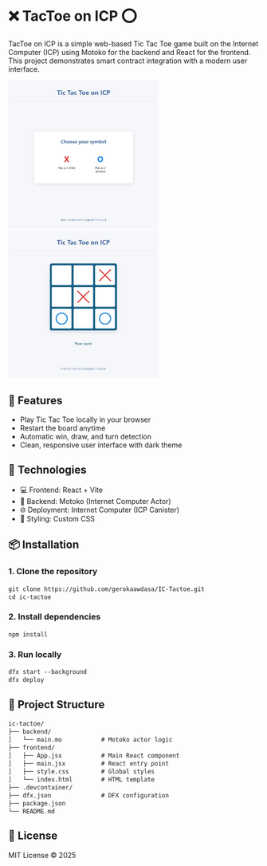 # ❌ TacToe on ICP ⭕

TacToe on ICP is a simple web-based Tic Tac Toe game built on the Internet Computer (ICP) using Motoko for the backend and React for the frontend. This project demonstrates smart contract integration with a modern user interface.

<img src="./docs/png/image1.jpg" width="300" />

<img src="./docs/png/image2.jpg" width="300" />

## 🚀 Features

- Play Tic Tac Toe locally in your browser
- Restart the board anytime
- Automatic win, draw, and turn detection
- Clean, responsive user interface with dark theme

## 🧰 Technologies

- 💻 Frontend: React + Vite
- 🧠 Backend: Motoko (Internet Computer Actor)
- 🌐 Deployment: Internet Computer (ICP Canister)
- 🎨 Styling: Custom CSS

## 📦 Installation

### 1. Clone the repository

```
git clone https://github.com/gerokaawdasa/IC-Tactoe.git
cd ic-tactoe
```

### 2. Install dependencies

```
npm install
```

### 3. Run locally

```
dfx start --background
dfx deploy
```

## 📁 Project Structure
```
ic-tactoe/
├── backend/
│   └── main.mo           # Motoko actor logic
├── frontend/
│   ├── App.jsx           # Main React component
│   ├── main.jsx          # React entry point
│   ├── style.css         # Global styles
│   └── index.html        # HTML template
├── .devcontainer/
├── dfx.json              # DFX configuration
├── package.json
└── README.md
```

## 📄 License

MIT License © 2025

